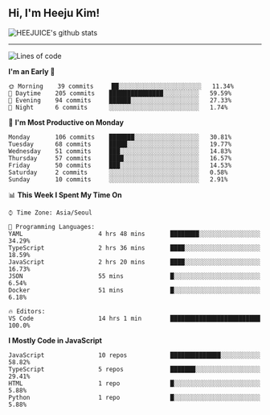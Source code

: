 ## Hi, I'm Heeju Kim!

![HEEJUICE's github stats](https://github-readme-stats.vercel.app/api?username=HEEJUICE&show_icons=true)

---
<!--START_SECTION:waka-->
![Lines of code](https://img.shields.io/badge/From%20Hello%20World%20I%27ve%20Written-20.6%20million%20lines%20of%20code-blue)

**I'm an Early 🐤** 

```text
🌞 Morning    39 commits     ██░░░░░░░░░░░░░░░░░░░░░░░   11.34% 
🌆 Daytime    205 commits    ███████████████░░░░░░░░░░   59.59% 
🌃 Evening    94 commits     ██████░░░░░░░░░░░░░░░░░░░   27.33% 
🌙 Night      6 commits      ░░░░░░░░░░░░░░░░░░░░░░░░░   1.74%

```
📅 **I'm Most Productive on Monday** 

```text
Monday       106 commits    ███████░░░░░░░░░░░░░░░░░░   30.81% 
Tuesday      68 commits     █████░░░░░░░░░░░░░░░░░░░░   19.77% 
Wednesday    51 commits     ███░░░░░░░░░░░░░░░░░░░░░░   14.83% 
Thursday     57 commits     ████░░░░░░░░░░░░░░░░░░░░░   16.57% 
Friday       50 commits     ███░░░░░░░░░░░░░░░░░░░░░░   14.53% 
Saturday     2 commits      ░░░░░░░░░░░░░░░░░░░░░░░░░   0.58% 
Sunday       10 commits     ░░░░░░░░░░░░░░░░░░░░░░░░░   2.91%

```


📊 **This Week I Spent My Time On** 

```text
⌚︎ Time Zone: Asia/Seoul

💬 Programming Languages: 
YAML                     4 hrs 48 mins       ████████░░░░░░░░░░░░░░░░░   34.29% 
TypeScript               2 hrs 36 mins       ████░░░░░░░░░░░░░░░░░░░░░   18.59% 
JavaScript               2 hrs 20 mins       ████░░░░░░░░░░░░░░░░░░░░░   16.73% 
JSON                     55 mins             █░░░░░░░░░░░░░░░░░░░░░░░░   6.54% 
Docker                   51 mins             █░░░░░░░░░░░░░░░░░░░░░░░░   6.18%

🔥 Editors: 
VS Code                  14 hrs 1 min        █████████████████████████   100.0%

```

**I Mostly Code in JavaScript** 

```text
JavaScript               10 repos            ██████████████░░░░░░░░░░░   58.82% 
TypeScript               5 repos             ███████░░░░░░░░░░░░░░░░░░   29.41% 
HTML                     1 repo              █░░░░░░░░░░░░░░░░░░░░░░░░   5.88% 
Python                   1 repo              █░░░░░░░░░░░░░░░░░░░░░░░░   5.88%

```



<!--END_SECTION:waka-->
